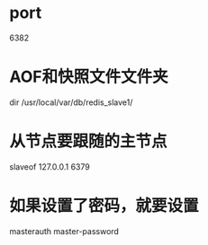 

 # port 
 
 6382
 
 # AOF和快照文件文件夹
 
 dir /usr/local/var/db/redis_slave1/

 # 从节点要跟随的主节点
 
 slaveof 127.0.0.1 6379
 
 # 如果设置了密码，就要设置
 
 masterauth master-password